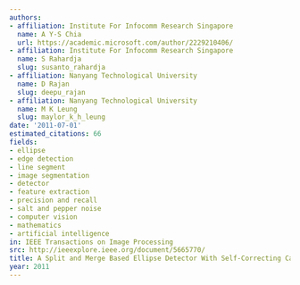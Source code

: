 ```yaml
---
authors:
- affiliation: Institute For Infocomm Research Singapore
  name: A Y-S Chia
  url: https://academic.microsoft.com/author/2229210406/
- affiliation: Institute For Infocomm Research Singapore
  name: S Rahardja
  slug: susanto_rahardja
- affiliation: Nanyang Technological University
  name: D Rajan
  slug: deepu_rajan
- affiliation: Nanyang Technological University
  name: M K Leung
  slug: maylor_k_h_leung
date: '2011-07-01'
estimated_citations: 66
fields:
- ellipse
- edge detection
- line segment
- image segmentation
- detector
- feature extraction
- precision and recall
- salt and pepper noise
- computer vision
- mathematics
- artificial intelligence
in: IEEE Transactions on Image Processing
src: http://ieeexplore.ieee.org/document/5665770/
title: A Split and Merge Based Ellipse Detector With Self-Correcting Capability
year: 2011
---
```

